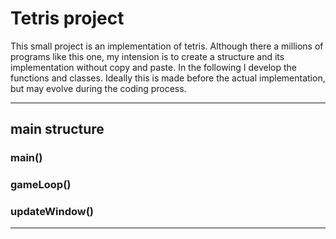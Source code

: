 # Tetris project

This small project is an implementation of tetris. Although there a millions of programs like this one, my intension is to create a structure and its implementation without copy and paste. In the following I develop the functions and classes. Ideally this is made before the actual implementation, but may evolve during the coding process.

________________
## main structure

### main()

### gameLoop()

### updateWindow()

________________
## 
